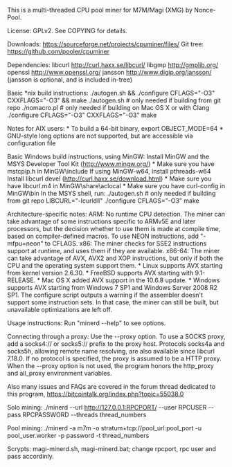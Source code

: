 This is a multi-threaded CPU pool miner for M7M/Magi (XMG) by Nonce-Pool.

License: GPLv2.  See COPYING for details.

Downloads:  https://sourceforge.net/projects/cpuminer/files/
Git tree:   https://github.com/pooler/cpuminer

Dependencies:
	libcurl			http://curl.haxx.se/libcurl/
	libgmp			http://gmplib.org/
	openssl			http://www.openssl.org/
	jansson			http://www.digip.org/jansson/
	(jansson is optional, and is included in-tree)

Basic *nix build instructions:
	./autogen.sh && ./configure CFLAGS="-O3" CXXFLAGS="-O3" && make
	./autogen.sh		# only needed if building from git repo
	./nomacro.pl		# only needed if building on Mac OS X or with Clang
	./configure CFLAGS="-O3" CXXFLAGS="-O3"
	make

Notes for AIX users:
	* To build a 64-bit binary, export OBJECT_MODE=64
	* GNU-style long options are not supported, but are accessible
	  via configuration file

Basic Windows build instructions, using MinGW:
	Install MinGW and the MSYS Developer Tool Kit (http://www.mingw.org/)
		* Make sure you have mstcpip.h in MinGW\include
	If using MinGW-w64, install pthreads-w64
	Install libcurl devel (http://curl.haxx.se/download.html)
		* Make sure you have libcurl.m4 in MinGW\share\aclocal
		* Make sure you have curl-config in MinGW\bin
	In the MSYS shell, run:
		./autogen.sh	# only needed if building from git repo
		LIBCURL="-lcurldll" ./configure CFLAGS="-O3"
		make

Architecture-specific notes:
	ARM:	No runtime CPU detection. The miner can take advantage
		of some instructions specific to ARMv5E and later processors,
		but the decision whether to use them is made at compile time,
		based on compiler-defined macros.
		To use NEON instructions, add "-mfpu=neon" to CFLAGS.
	x86:	The miner checks for SSE2 instructions support at runtime,
		and uses them if they are available.
	x86-64:	The miner can take advantage of AVX, AVX2 and XOP instructions,
		but only if both the CPU and the operating system support them.
		    * Linux supports AVX starting from kernel version 2.6.30.
		    * FreeBSD supports AVX starting with 9.1-RELEASE.
		    * Mac OS X added AVX support in the 10.6.8 update.
		    * Windows supports AVX starting from Windows 7 SP1 and
		      Windows Server 2008 R2 SP1.
		The configure script outputs a warning if the assembler
		doesn't support some instruction sets. In that case, the miner
		can still be built, but unavailable optimizations are left off.

Usage instructions:  Run "minerd --help" to see options.

Connecting through a proxy:  Use the --proxy option.
To use a SOCKS proxy, add a socks4:// or socks5:// prefix to the proxy host.
Protocols socks4a and socks5h, allowing remote name resolving, are also
available since libcurl 7.18.0.
If no protocol is specified, the proxy is assumed to be a HTTP proxy.
When the --proxy option is not used, the program honors the http_proxy
and all_proxy environment variables.

Also many issues and FAQs are covered in the forum thread
dedicated to this program,
	https://bitcointalk.org/index.php?topic=55038.0

Solo mining:
	./minerd --url http://127.0.0.1:RPCPORT/ --user RPCUSER --pass RPCPASSWORD --threads thread_numbers

Pool mining:
	./minerd -a m7m -o stratum+tcp://pool_url:pool_port -u pool_user.worker -p password -t thread_numbers
	
Scrypts: magi-minerd.sh, magi-minerd.bat; change rpcport, rpc user and pass accordinly. 
